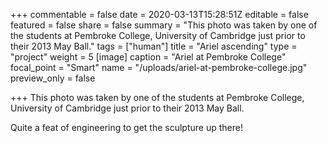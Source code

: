 +++
commentable = false
date = 2020-03-13T15:28:51Z
editable = false
featured = false
share = false
summary = "This photo was taken by one of the students at Pembroke College, University of Cambridge just prior to their 2013 May Ball."
tags = ["human"]
title = "Ariel ascending"
type = "project"
weight = 5
[image]
caption = "Ariel at Pembroke College"
focal_point = "Smart"
name = "/uploads/ariel-at-pembroke-college.jpg"
preview_only = false

+++
This photo was taken by one of the students at Pembroke College, University of Cambridge just prior to their 2013 May Ball.

Quite a feat of engineering to get the sculpture up there!